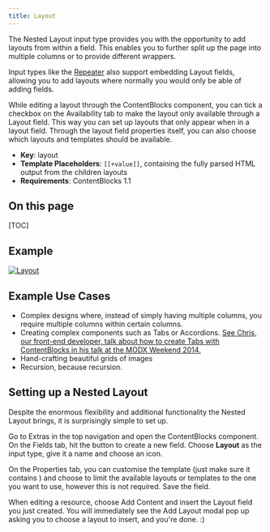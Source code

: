 ```yaml
---
title: Layout
---
```


The Nested Layout input type provides you with the opportunity to add layouts from within a field. This enables you to further split up the page into multiple columns or to provide different wrappers.   

Input types like the [Repeater](Repeater) also support embedding Layout fields, allowing you to add layouts where normally you would only be able of adding fields.  

While editing a layout through the ContentBlocks component, you can tick a checkbox on the Availability tab to make the layout only available through a Layout field. This way you can set up layouts that only appear when in a layout field. Through the layout field properties itself, you can also choose which layouts and templates should be available.

- **Key**: layout 
- **Template Placeholders**: `[[+value]]`, containing the fully parsed HTML output from the children layouts 
- **Requirements**: ContentBlocks 1.1 


## On this page

[TOC]

## Example

[ ![Layout](https://assets.modmore.com/assets/uploads/images/nested_layout.png)](https://assets.modmore.com/assets/uploads/images/nested_layout.png)

## Example Use Cases

- Complex designs where, instead of simply having multiple columns, you require multiple columns within certain columns.
- Creating complex components such as Tabs or Accordions. [See Chris, our front-end developer, talk about how to create Tabs with ContentBlocks in his talk at the MODX Weekend 2014.](http://video.modmore.com/modx-weekend-2014/sunday-frontend/building-sites-with-contentblocks/)
- Hand-crafting beautiful grids of images
- Recursion, because recursion.

## Setting up a Nested Layout

Despite the enormous flexibility and additional functionality the Nested Layout brings, it is surprisingly simple to set up.

Go to Extras in the top navigation and open the ContentBlocks component. On the Fields tab, hit the button to create a new field. Choose **Layout** as the input type, give it a name and choose an icon.

On the Properties tab, you can customise the template (just make sure it contains ) and choose to limit the available layouts or templates to the one you want to use, however this is not required. Save the field.

When editing a resource, choose Add Content and insert the Layout field you just created. You will immediately see the Add Layout modal pop up asking you to choose a layout to insert, and you're done. :)
